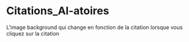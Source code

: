 # Citations_Al-atoires
L'image background qui change en fonction de la citation lorsque vous cliquez sur la citation
